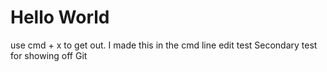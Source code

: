 # Hello World
use cmd + x to get out.
I made this in the cmd line
edit
test
Secondary test for showing off Git